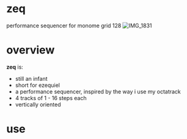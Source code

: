 # zeq
performance sequencer for monome grid 128
![IMG_1831](https://user-images.githubusercontent.com/86270534/143897927-23e6f200-a8dd-4e8b-ba92-0aa80ba8b137.jpg)

# overview
**zeq** is:
- still an infant
- short for ezequiel
- a performance sequencer, inspired by the way i use my octatrack
- 4 tracks of 1 - 16 steps each
- vertically oriented

# use
## 
